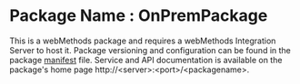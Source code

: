 # Package Name : OnPremPackage
This is a webMethods package and requires a webMethods Integration Server to host it. Package versioning and configuration can be found in the package [manifest](./OnPremPackage/manifest.v3) file. Service and API documentation is available on the package's home page http://&lt;server&gt;:&lt;port&gt;/&lt;packagename>.